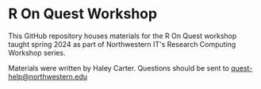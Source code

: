 # R On Quest Workshop
 This GitHub repository houses materials for the R On Quest workshop taught spring 2024 as part of Northwestern IT's Research Computing Workshop series.
 
 Materials were written by Haley Carter. Questions should be sent to quest-help@northwestern.edu
